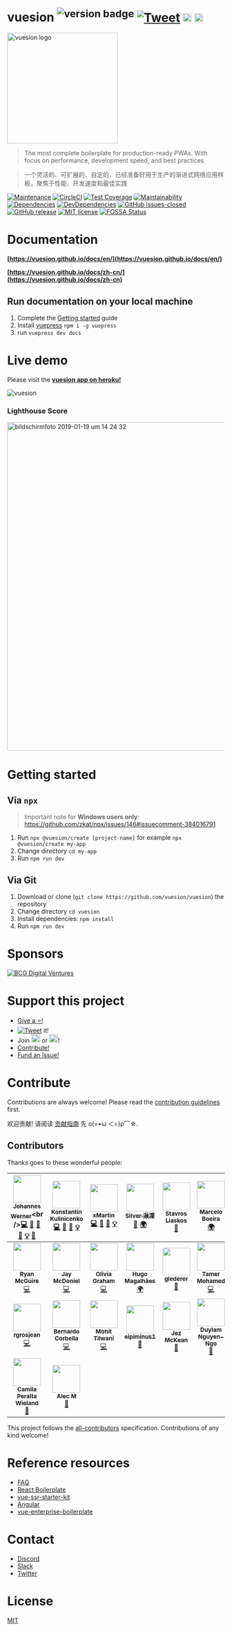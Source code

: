 # vuesion <sup>![version badge](https://v.egoist.moe/gh/vuesion/vuesion.svg)</sup> [![Tweet](https://img.shields.io/twitter/url/http/shields.io.svg?style=flat)](https://twitter.com/intent/tweet?text=Vuesion%20an%20enterprise%20ready%20boilerplate%20for%20isomorphic,%20progressive%20web%20apps%20with%20Vue.JS&url=https://github.com/vuesion/vuesion&via=vuesion1&hashtags=Vuesion,VueJS,SEO,Enterprise) <a href="https://slack-vuesion.herokuapp.com/" target="_blank"><img src="https://home-assistant.io/images/supported_brands/slack.png" height="20px" /></a> <a href="https://discord.gg/59x5cg2" target="_blank"><img src="https://cdn0.iconfinder.com/data/icons/square-logo-buttons/512/discord-1-128.png" height="20px" /></a>

<img width="256px" height="256px" src="https://user-images.githubusercontent.com/1667598/55292014-ea98a800-53e5-11e9-82ca-11ba7bb2bbcd.png" alt="vuesion logo" align="center" />

> The most complete boilerplate for production-ready PWAs. With focus on performance, development speed, and best practices

> 一个灵活的、可扩展的、自定的，已经准备好用于生产的渐进式网络应用样板，聚焦于性能、开发速度和最佳实践

[![Maintenance](https://img.shields.io/badge/Maintained%3F-yes-green.svg)](https://GitHub.com/vuesion/vuesion/graphs/commit-activity)
[![CircleCI](https://circleci.com/gh/vuesion/vuesion.svg?style=svg)](https://circleci.com/gh/vuesion/vuesion)
[![Test Coverage](https://api.codeclimate.com/v1/badges/c8e3979ea94da8e9d683/test_coverage)](https://codeclimate.com/github/vuesion/vuesion/test_coverage)
[![Maintainability](https://api.codeclimate.com/v1/badges/c8e3979ea94da8e9d683/maintainability)](https://codeclimate.com/github/vuesion/vuesion/maintainability)
[![Dependencies](https://img.shields.io/david/vuesion/vuesion.svg)](https://david-dm.org/vuesion/vuesion)
[![DevDependencies](https://img.shields.io/david/dev/vuesion/vuesion.svg)](https://david-dm.org/vuesion/vuesion?type=dev)
[![GitHub issues-closed](https://img.shields.io/github/issues-closed/vuesion/vuesion.svg)](https://GitHub.com/vuesion/vuesion/issues?q=is%3Aissue+is%3Aclosed)
[![GitHub release](https://img.shields.io/github/release/vuesion/vuesion.svg)](https://GitHub.com/vuesion/vuesion/releases/)
[![MIT license](https://img.shields.io/badge/License-MIT-blue.svg)](https://lbesson.mit-license.org/)
[![FOSSA Status](https://app.fossa.com/api/projects/git%2Bgithub.com%2Fvuesion%2Fvuesion.svg?type=shield)](https://app.fossa.com/projects/git%2Bgithub.com%2Fvuesion%2Fvuesion?ref=badge_shield)

# Documentation

**[https://vuesion.github.io/docs/en/](https://vuesion.github.io/docs/en/)**

**[https://vuesion.github.io/docs/zh-cn/](https://vuesion.github.io/docs/zh-cn)**

## Run documentation on your local machine

1. Complete the [Getting started](#getting-started) guide
2. Install [vuepress](https://vuepress.vuejs.org/) `npm i -g vuepress`
3. run `vuepress dev docs`

# Live demo

Please visit the **[vuesion app on heroku!](https://vuesion.herokuapp.com/)**

![vuesion](https://user-images.githubusercontent.com/1667598/55291969-6d6d3300-53e5-11e9-8bdb-c9e2940ca927.gif)

### Lighthouse Score

<img width="761" alt="bildschirmfoto 2019-01-19 um 14 24 32" src="https://user-images.githubusercontent.com/1667598/51427252-00c00600-1bf6-11e9-9ab4-9f043226db35.png">

# Getting started

## Via `npx`

> Important note for **Windows users only**: https://github.com/zkat/npx/issues/146#issuecomment-384016791

1. Run `npx @vuesion/create [project-name]` for example `npx @vuesion/create my-app`
2. Change directory `cd my-app`
3. Run `npm run dev`

## Via Git

1. Download or clone (`git clone https://github.com/vuesion/vuesion`) the repository
2. Change directory `cd vuesion`
3. Install dependencies: `npm install`
4. Run `npm run dev`

# Sponsors

<a href="https://careers.bcgdv.com/locations/berlin" title="BCG Digital Ventures">
  <img src="https://user-images.githubusercontent.com/1667598/38944976-89d5c03c-4335-11e8-92f4-910049c2166a.jpeg" alt="BCG Digital Ventures" />
</a>

# Support this project

- [Give a :star:!](https://github.com/vuesion/vuesion/stargazers)
- [![Tweet](https://img.shields.io/twitter/url/http/shields.io.svg?style=flat)](https://twitter.com/intent/tweet?text=Vuesion%20an%20enterprise%20ready%20boilerplate%20for%20isomorphic,%20progressive%20web%20apps%20with%20Vue.JS&url=https://github.com/vuesion/vuesion&via=vuesion1&hashtags=Vuesion,VueJS,SEO,Enterprise) it!
- Join <a href="https://slack-vuesion.herokuapp.com/" target="_blank"><img src="https://home-assistant.io/images/supported_brands/slack.png" height="20px" /></a> or <a href="https://discord.gg/59x5cg2" target="_blank"><img src="https://cdn0.iconfinder.com/data/icons/square-logo-buttons/512/discord-1-128.png" height="20px" /></a>!
- [Contribute!](https://github.com/vuesion/vuesion/blob/master/.github/CONTRIBUTING.md)
- [Fund an Issue!](https://issuehunt.io/r/vuesion/vuesion)

# Contribute

Contributions are always welcome! Please read the [contribution guidelines](https://github.com/vuesion/vuesion/blob/master/.github/CONTRIBUTING.md) first.

欢迎贡献! 请阅读 [贡献指南](https://github.com/vuesion/vuesion/blob/master/.github/CONTRIBUTING.md) 先 ο(=•ω ＜=)ρ⌒☆.

## Contributors

Thanks goes to these wonderful people:

<!-- ALL-CONTRIBUTORS-LIST:START - Do not remove or modify this section -->
<!-- prettier-ignore -->
| [<img src="https://avatars1.githubusercontent.com/u/1667598?v=4" width="64px;"/><br /><sub><b>Johannes Werner</b></sub>](https://twitter.com/_jwerner_)<br />[💻](https://github.com/vuesion/vuesion/commits?author=devCrossNet "Code") [🐛](https://github.com/vuesion/vuesion/issues?q=author%3AdevCrossNet "Bug reports") [📖](https://github.com/vuesion/vuesion/commits?author=devCrossNet "Documentation") [🎨](#design-devCrossNet "Design") [💡](#example-devCrossNet "Examples") [🔧](#tool-devCrossNet "Tools") | [<img src="https://avatars2.githubusercontent.com/u/2235499?s=460&v=4" width="64px;"/><br /><sub><b>Konstantin Kulinicenko</b></sub>](https://github.com/40818419)<br />[💻](https://github.com/vuesion/vuesion/commits?author=40818419 "Code") [🐛](https://github.com/vuesion/vuesion/issues?q=author%3A40818419 "Bug reports") [📖](https://github.com/vuesion/vuesion/commits?author=40818419 "Documentation") [💡](#example-40818419 "Examples") | [<img src="https://avatars2.githubusercontent.com/u/112532?v=4" width="64px;"/><br /><sub><b>xMartin</b></sub>](http://xmartin.de/)<br />[💻](https://github.com/vuesion/vuesion/commits?author=xMartin "Code") [🐛](https://github.com/vuesion/vuesion/issues?q=author%3AxMartin "Bug reports") [📖](https://github.com/vuesion/vuesion/commits?author=xMartin "Documentation") [💡](#example-xMartin "Examples") | [<img src="https://avatars0.githubusercontent.com/u/31165554?v=4" width="64px;"/><br /><sub><b>Silver·湫澲</b></sub>](http://saigao.fun)<br />[📖](https://github.com/vuesion/vuesion/commits?author=SilverLeaves "Documentation") [🌍](#translation-SilverLeaves "Translation") | [<img src="https://avatars2.githubusercontent.com/u/17932287?v=4" width="64px;"/><br /><sub><b>Stavros Liaskos</b></sub>](https://stavrosliaskos.com/)<br />[🐛](https://github.com/vuesion/vuesion/issues?q=author%3Astavros-liaskos "Bug reports") | [<img src="https://avatars3.githubusercontent.com/u/1898225?v=4" width="64px;"/><br /><sub><b>Marcelo Boeira</b></sub>](https://marceloboeira.com)<br />[🌍](#translation-marceloboeira "Translation") | [<img src="https://avatars3.githubusercontent.com/u/3583774?v=4" width="64px;"/><br /><sub><b>Rick Mann</b></sub>](http://teamteatime.net/)<br />[💻](https://github.com/vuesion/vuesion/commits?author=Riari "Code") |
| :---: | :---: | :---: | :---: | :---: | :---: | :---: |
| [<img src="https://avatars0.githubusercontent.com/u/43061?v=4" width="64px;"/><br /><sub><b>Ryan McGuire</b></sub>](http://www.EnigmaCurry.com)<br />[💻](https://github.com/vuesion/vuesion/commits?author=EnigmaCurry "Code") | [<img src="https://avatars3.githubusercontent.com/u/28268680?v=4" width="64px;"/><br /><sub><b>Jay McDoniel</b></sub>](https://github.com/jmcdo29)<br />[💻](https://github.com/vuesion/vuesion/commits?author=jmcdo29 "Code") | [<img src="https://avatars3.githubusercontent.com/u/3798005?v=4" width="64px;"/><br /><sub><b>Olivia Graham</b></sub>](http://livgrhm.com)<br />[💻](https://github.com/vuesion/vuesion/commits?author=livgrhm "Code") | [<img src="https://avatars3.githubusercontent.com/u/497957?v=4" width="64px;"/><br /><sub><b>Hugo Magalhães</b></sub>](http://hugomagalhaes.com)<br />[🌍](#translation-hugomn "Translation") | [<img src="https://avatars3.githubusercontent.com/u/7151993?v=4" width="64px;"/><br /><sub><b>glederer</b></sub>](https://github.com/glederer)<br />[📖](https://github.com/vuesion/vuesion/commits?author=glederer "Documentation") | [<img src="https://avatars3.githubusercontent.com/u/4436327?v=4" width="64px;"/><br /><sub><b>Tamer Mohamed</b></sub>](https://github.com/tamer-mohamed)<br />[💻](https://github.com/vuesion/vuesion/commits?author=tamer-mohamed "Code") | [<img src="https://avatars3.githubusercontent.com/u/13586702?v=4" width="64px;"/><br /><sub><b>Rizwan Zaheer</b></sub>](https://github.com/rizwanzaheer)<br />[📖](https://github.com/vuesion/vuesion/commits?author=rizwanzaheer "Documentation") |
| [<img src="https://avatars3.githubusercontent.com/u/39985706?v=4" width="64px;"/><br /><sub><b>rgrosjean</b></sub>](https://github.com/rgrosjean)<br />[💻](https://github.com/vuesion/vuesion/commits?author=rgrosjean "Code") | [<img src="https://avatars2.githubusercontent.com/u/4535719?v=4" width="64px;"/><br /><sub><b>Bernardo Corbella</b></sub>](https://corbella.me)<br />[💻](https://github.com/vuesion/vuesion/commits?author=bernardocorbella "Code") | [<img src="https://avatars3.githubusercontent.com/u/13518712?v=4" width="64px;"/><br /><sub><b>Mohit Tilwani</b></sub>](http://mohittilwani.com)<br />[💻](https://github.com/vuesion/vuesion/commits?author=MohitTilwani15 "Code") | [<img src="https://avatars2.githubusercontent.com/u/11791837?v=4" width="64px;"/><br /><sub><b>eipiminus1 </b></sub>](https://github.com/eipiminus1)<br />[📖](https://github.com/vuesion/vuesion/commits?author=eipiminus1 "Documentation") | [<img src="https://avatars2.githubusercontent.com/u/89996?v=4" width="64px;"/><br /><sub><b>Jez McKean</b></sub>](http://jezmck.com)<br />[📖](https://github.com/vuesion/vuesion/commits?author=jezmck "Documentation") | [<img src="https://avatars1.githubusercontent.com/u/855206?v=4" width="64px;"/><br /><sub><b>Duylam Nguyen-Ngo</b></sub>](http://duylam.pleaserevise.xyz)<br />[🎨](#design-einfalles "Design") | [<img src="https://avatars2.githubusercontent.com/u/19751007?v=4" width="64px;"/><br /><sub><b>Martin Merschroth</b></sub>](https://www.merschroth.design/)<br />[🎨](#design-majroth "Design") |
| [<img src="https://avatars0.githubusercontent.com/u/1984124?v=4" width="64px;"/><br /><sub><b>Camila Peralta Wieland</b></sub>](http://www.camswork.com)<br />[🎨](#design-campunknita "Design") | [<img src="https://avatars1.githubusercontent.com/u/39228141?v=4" width="64px;"/><br /><sub><b>Alec M</b></sub>](http://alecsoftolio.com)<br />[📖](https://github.com/vuesion/vuesion/commits?author=HeavenlyEntity "Documentation") |

<!-- ALL-CONTRIBUTORS-LIST:END -->

This project follows the [all-contributors](https://github.com/kentcdodds/all-contributors) specification. Contributions of any kind welcome!

# Reference resources

- [FAQ](https://github.com/vuesion/docs/blob/master/en/FAQ.md)
- [React Boilerplate](https://github.com/react-boilerplate/react-boilerplate)
- [vue-ssr-starter-kit](https://github.com/doabit/vue-ssr-starter-kit)
- [Angular](https://github.com/angular/angular)
- [vue-enterprise-boilerplate](https://github.com/chrisvfritz/vue-enterprise-boilerplate)

# Contact

- [Discord](https://discord.gg/59x5cg2)
- [Slack](https://slack-vuesion.herokuapp.com/)
- [Twitter](https://twitter.com/vuesion1)

# License

[MIT](http://opensource.org/licenses/MIT)
